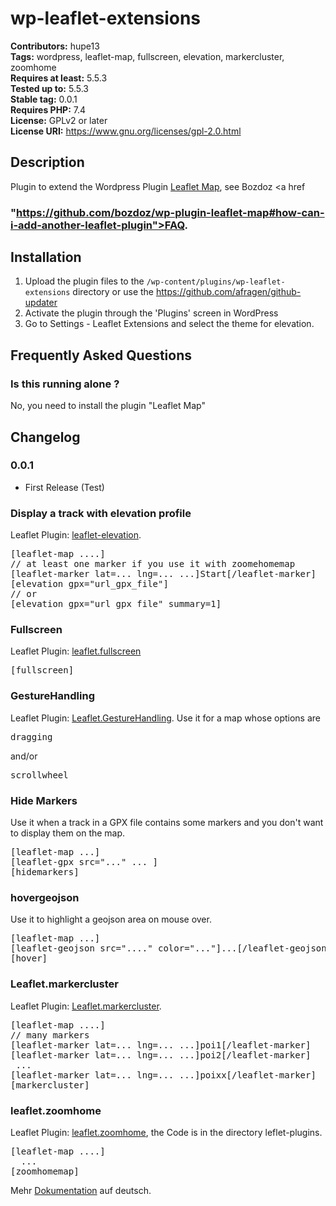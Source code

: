 # wp-leaflet-extensions

**Contributors:** hupe13 \
**Tags:** wordpress, leaflet-map, fullscreen, elevation, markercluster, zoomhome  \
**Requires at least:** 5.5.3 \
**Tested up to:** 5.5.3 \
**Stable tag:** 0.0.1 \
**Requires PHP:** 7.4 \
**License:** GPLv2 or later \
**License URI:** https://www.gnu.org/licenses/gpl-2.0.html

## Description

Plugin to extend the Wordpress Plugin <a href="https://wordpress.org/plugins/leaflet-map/">Leaflet Map</a>, see Bozdoz <a href

### "https://github.com/bozdoz/wp-plugin-leaflet-map#how-can-i-add-another-leaflet-plugin">FAQ</a>.

## Installation

1. Upload the plugin files to the `/wp-content/plugins/wp-leaflet-extensions` directory or use the https://github.com/afragen/github-updater
2. Activate the plugin through the 'Plugins' screen in WordPress
3. Go to Settings - Leaflet Extensions and select the theme for elevation.

## Frequently Asked Questions

### Is this running alone ?

No, you need to install the plugin "Leaflet Map"

## Changelog

### 0.0.1

* First Release (Test)



<h3>Display a track with elevation profile</h3>

Leaflet Plugin: <a href="https://github.com/Raruto/leaflet-elevation">leaflet-elevation</a>.
<pre>
[leaflet-map ....]
// at least one marker if you use it with zoomehomemap
[leaflet-marker lat=... lng=... ...]Start[/leaflet-marker]
[elevation gpx="url_gpx_file"]
// or
[elevation gpx="url_gpx_file" summary=1]
</pre>

<h3>Fullscreen</h3>

Leaflet Plugin: <a href="https://github.com/brunob/leaflet.fullscreen">leaflet.fullscreen</a>

<pre>[fullscreen]</pre>

<h3>GestureHandling</h3>

Leaflet Plugin: <a href="https://github.com/elmarquis/Leaflet.GestureHandling">Leaflet.GestureHandling</a>. Use it for a map whose options are  
<pre>dragging</pre> and/or <pre>scrollwheel</pre>

<h3>Hide Markers</h3>

Use it when a track in a GPX file contains some markers and you don't want to display them on the map.
<pre>
[leaflet-map ...]
[leaflet-gpx src="..." ... ]
[hidemarkers]
</pre>

<h3>hovergeojson</h3>

Use it to highlight a geojson area on mouse over.
<pre>
[leaflet-map ...]
[leaflet-geojson src="...." color="..."]...[/leaflet-geojson]
[hover]
</pre>

<h3>Leaflet.markercluster</h3>

Leaflet Plugin: <a href="https://github.com/Leaflet/Leaflet.markercluster">Leaflet.markercluster</a>.
<pre>
[leaflet-map ....]
// many markers
[leaflet-marker lat=... lng=... ...]poi1[/leaflet-marker]
[leaflet-marker lat=... lng=... ...]poi2[/leaflet-marker]
 ...
[leaflet-marker lat=... lng=... ...]poixx[/leaflet-marker]
[markercluster]
</pre>

<h3>leaflet.zoomhome</h3>

Leaflet Plugin: <a href="https://github.com/torfsen/leaflet.zoomhome">leaflet.zoomhome</a>, the Code is in the directory leflet-plugins.

<pre>
[leaflet-map ....]
  ...
[zoomhomemap]
</pre>

Mehr <a href="https://phw-web.de/doku/leaflet/">Dokumentation</a> auf deutsch.
